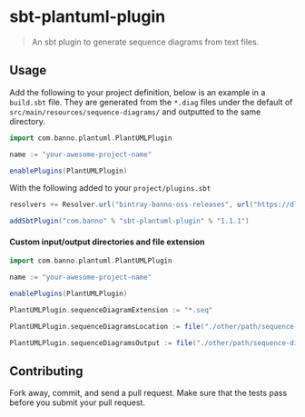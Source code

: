 # sbt-plantuml-plugin

> An sbt plugin to generate sequence diagrams from text files.

## Usage

Add the following to your project definition, below is an example in a `build.sbt` file. They are generated from the `*.diag` files under the default of `src/main/resources/sequence-diagrams/` and outputted to the same directory.

```scala
import com.banno.plantuml.PlantUMLPlugin

name := "your-awesome-project-name"

enablePlugins(PlantUMLPlugin)
```

With the following added to your `project/plugins.sbt`

```scala
resolvers += Resolver.url("bintray-banno-oss-releases", url("https://dl.bintray.com/banno/oss"))(Resolver.ivyStylePatterns)

addSbtPlugin("com.banno" % "sbt-plantuml-plugin" % "1.1.1")
```

#### Custom input/output directories and file extension

```scala
import com.banno.plantuml.PlantUMLPlugin

name := "your-awesome-project-name"

enablePlugins(PlantUMLPlugin)

PlantUMLPlugin.sequenceDiagramExtension := "*.seq"

PlantUMLPlugin.sequenceDiagramsLocation := file("./other/path/sequence-diagrams/")

PlantUMLPlugin.sequenceDiagramsOutput := file("./other/path/sequence-diagrams/")
```

## Contributing

Fork away, commit, and send a pull request. Make sure that the tests pass before you submit your pull request.
